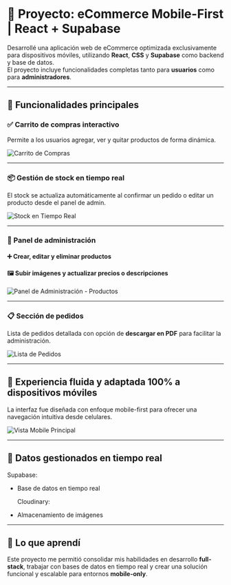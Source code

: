 # 🎯 Proyecto: eCommerce Mobile-First | React + Supabase

Desarrollé una aplicación web de eCommerce optimizada exclusivamente para dispositivos móviles, utilizando **React**, **CSS** y **Supabase** como backend y base de datos.  
El proyecto incluye funcionalidades completas tanto para **usuarios** como para **administradores**.

---

## 🛒 Funcionalidades principales

### ✅ Carrito de compras interactivo
Permite a los usuarios agregar, ver y quitar productos de forma dinámica.

![Carrito de Compras](./Front-End/screenshots/carrito.png)

---

### 📦 Gestión de stock en tiempo real
El stock se actualiza automáticamente al confirmar un pedido o editar un producto desde el panel de admin.

![Stock en Tiempo Real](./Front-End/screenshots/ingresoProductos.png)

---

### 🔧 Panel de administración

#### ➕ Crear, editar y eliminar productos  
#### 🖼️ Subir imágenes y actualizar precios o descripciones

![Panel de Administración - Productos](./Front-End/screenshots/miniatura6.png)

---

### 📋 Sección de pedidos
Lista de pedidos detallada con opción de **descargar en PDF** para facilitar la administración.

![Lista de Pedidos](./Front-End/screenshots/Pedidos.png)

---

## 📱 Experiencia fluida y adaptada 100% a dispositivos móviles

La interfaz fue diseñada con enfoque mobile-first para ofrecer una navegación intuitiva desde celulares.

![Vista Mobile Principal](./Front-End/screenshots/miniatura-Star.png)

---

## 💾 Datos gestionados en tiempo real 

  Supabase:
- Base de datos en tiempo real

  Cloudinary:
- Almacenamiento de imágenes

---

## 🧠 Lo que aprendí

Este proyecto me permitió consolidar mis habilidades en desarrollo **full-stack**, trabajar con bases de datos en tiempo real y crear una solución funcional y escalable para entornos **mobile-only**.

